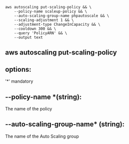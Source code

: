 ```
aws autoscaling put-scaling-policy && \
    --policy-name scaleup-policy && \
    --auto-scaling-group-name phpautoscale && \
    --scaling-adjustment 1 && \
    --adjustment-type ChangeInCapacity && \ 
    --cooldown 300 && \
    --query 'PolicyARN' && \
    --output text
```

## aws autoscaling put-scaling-policy

## options:
'*' mandatory
## --policy-name *(string):

The name of the policy

## --auto-scaling-group-name* (string):

The name of the Auto Scaling group


